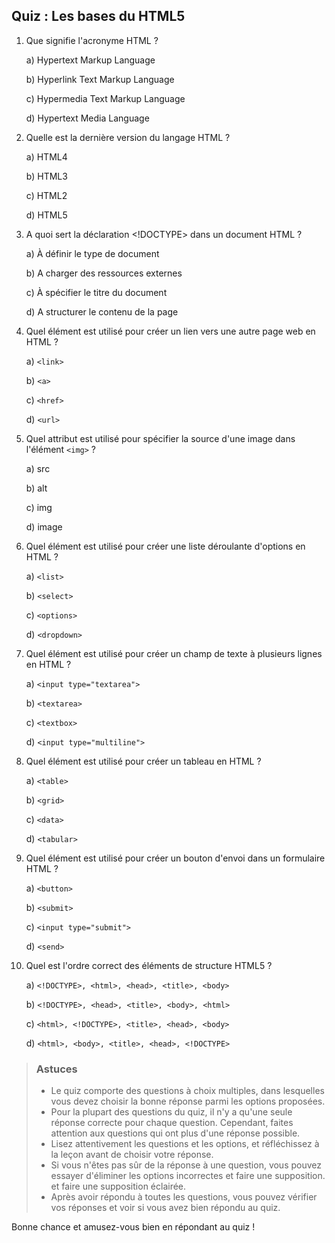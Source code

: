 ## Quiz : Les bases du HTML5

1.  Que signifie l'acronyme HTML ?

    a) Hypertext Markup Language

    b) Hyperlink Text Markup Language

    c) Hypermedia Text Markup Language

    d) Hypertext Media Language

2.  Quelle est la dernière version du langage HTML ?

    a) HTML4

    b) HTML3

    c) HTML2

    d) HTML5

3.  A quoi sert la déclaration <!DOCTYPE> dans un document HTML ?

    a) À définir le type de document

    b) A charger des ressources externes

    c) À spécifier le titre du document

    d) A structurer le contenu de la page

4.  Quel élément est utilisé pour créer un lien vers une autre page web en HTML ?

    a)  `<link>`

    b)  `<a>`

    c)  `<href>`

    d)  `<url>`

5.  Quel attribut est utilisé pour spécifier la source d'une image dans l'élément `<img>` ?

    a)  src

    b)  alt

    c)  img

    d)  image

6.  Quel élément est utilisé pour créer une liste déroulante d'options en HTML ?

    a)  `<list>`

    b)  `<select>`

    c)  `<options>`

    d)  `<dropdown>`

7.  Quel élément est utilisé pour créer un champ de texte à plusieurs lignes en HTML ?

    a) `<input type="textarea">`

    b) `<textarea>`

    c) `<textbox>`

    d) `<input type="multiline">`

8.  Quel élément est utilisé pour créer un tableau en HTML ?

    a) `<table>`

    b) `<grid>`

    c) `<data>`

    d) `<tabular>`

9.  Quel élément est utilisé pour créer un bouton d'envoi dans un formulaire HTML ?

    a) `<button>`

    b) `<submit>`

    c) `<input type="submit">`

    d) `<send>`

10. Quel est l'ordre correct des éléments de structure HTML5 ?

    a) `<!DOCTYPE>, <html>, <head>, <title>, <body>`

    b) `<!DOCTYPE>, <head>, <title>, <body>, <html>`

    c) `<html>, <!DOCTYPE>, <title>, <head>, <body>`
    
    d) `<html>, <body>, <title>, <head>, <!DOCTYPE>`


> ### Astuces
> - Le quiz comporte des questions à choix multiples, dans lesquelles vous devez choisir la bonne réponse parmi les options proposées.
> - Pour la plupart des questions du quiz, il n'y a qu'une seule réponse correcte pour chaque question. Cependant, faites attention aux questions qui ont plus d'une réponse possible.
> - Lisez attentivement les questions et les options, et réfléchissez à la leçon avant de choisir votre réponse.
> - Si vous n'êtes pas sûr de la réponse à une question, vous pouvez essayer d'éliminer les options incorrectes et faire une supposition.
    et faire une supposition éclairée.
> - Après avoir répondu à toutes les questions, vous pouvez vérifier vos réponses et voir si vous avez bien répondu au quiz.

Bonne chance et amusez-vous bien en répondant au quiz !